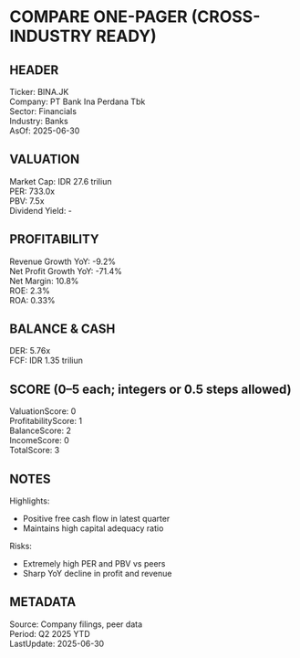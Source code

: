 # COMPARE ONE-PAGER (CROSS-INDUSTRY READY)

## HEADER
Ticker: BINA.JK  
Company: PT Bank Ina Perdana Tbk  
Sector: Financials  
Industry: Banks  
AsOf: 2025-06-30

## VALUATION
Market Cap: IDR 27.6 triliun  
PER: 733.0x  
PBV: 7.5x  
Dividend Yield: -

## PROFITABILITY
Revenue Growth YoY: -9.2%  
Net Profit Growth YoY: -71.4%  
Net Margin: 10.8%  
ROE: 2.3%  
ROA: 0.33%

## BALANCE & CASH
DER: 5.76x  
FCF: IDR 1.35 triliun

## SCORE (0–5 each; integers or 0.5 steps allowed)
ValuationScore: 0  
ProfitabilityScore: 1  
BalanceScore: 2  
IncomeScore: 0  
TotalScore: 3

## NOTES
Highlights:
- Positive free cash flow in latest quarter
- Maintains high capital adequacy ratio

Risks:
- Extremely high PER and PBV vs peers
- Sharp YoY decline in profit and revenue

## METADATA
Source: Company filings, peer data  
Period: Q2 2025 YTD  
LastUpdate: 2025-06-30